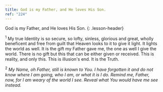 ```yaml
---
title: God is my Father, and He loves His Son.
ref: "224"
---
```


God is my Father, and He loves His Son.
{: .lesson-header}

<sup>1</sup> My true Identity is so secure, so lofty, sinless, glorious
and great, wholly beneficent and free from guilt that Heaven looks to it
to give it light. It lights the world as well. It is the gift my Father
gave me, the one as well I give the world. There is no gift but this
that can be either given or received. This is reality, and only this.
This is illusion's end. It is the Truth.

<sup>2</sup> *My Name, oh Father, still is known to You. I have
forgotten it and do not know where I am going, who I am, or what it is I
do. Remind me, Father, now, for I am weary of the world I see. Reveal
what You would have me see instead.*

